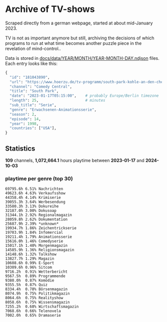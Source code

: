 # Archive of TV-shows

Scraped directly from a german webpage, started at about mid-January 2023.

TV is not as important anymore but still, archiving the decisions of which programs to run at what time
becomes another puzzle piece in the revelation of mind-control.. 

Data is stored in [docs/data/YEAR/MONTH/YEAR-MONTH-DAY.ndjson](docs/data/) files. 
Each entry looks like this:

```python
{
  "id": "181043890", 
  "url": "https://www.hoerzu.de/tv-programm/south-park-kohle-an-den-chefkoch/bid_181043890/", 
  "channel": "Comedy Central", 
  "title": "South Park", 
  "date": "2023-01-17T05:15:00",    # probably Europe/Berlin timezone 
  "length": 25,                     # minutes 
  "sub_title": "Serie", 
  "genre": "Erwachsenen-Animationsserie", 
  "season": 2, 
  "episode": 14, 
  "year": 1998, 
  "countries": ["USA"],
}
```

## Statistics

**109** channels, **1,072,664.1** hours playtime between **2023-01-17** and **2024-10-03**


### playtime per genre (top 30)

    69795.6h 6.51% Nachrichten
    49623.6h 4.63% Verkaufsshow
    44358.4h 4.14% Krimiserie
    39055.3h 3.64% Werbesendung
    33580.3h 3.13% Dokureihe
    32187.0h 3.00% Dokusoap
    31344.1h 2.92% Regionalmagazin
    28059.8h 2.62% Dokumentation
    25687.9h 2.39% *unknown*
    19934.7h 1.86% Zeichentrickserie
    19703.9h 1.84% Infomercial
    19211.4h 1.79% Animationsserie
    15616.0h 1.46% Comedyserie
    15017.1h 1.40% Morgenmagazin
    14585.9h 1.36% Religionsmagazin
    14148.6h 1.32% Talkshow
    13827.7h 1.29% Magazin
    10608.6h 0.99% E-Sport
    10309.6h 0.96% Sitcom
    9716.2h  0.91% Wetterbericht
    9567.5h  0.89% Programmende
    9380.0h  0.87% Komödie
    9355.5h  0.87% Quiz
    8334.4h  0.78% Börsenmagazin
    8074.9h  0.75% Politikmagazin
    8064.6h  0.75% Realityshow
    8058.6h  0.75% Wissensmagazin
    7255.2h  0.68% Wirtschaftsmagazin
    7068.6h  0.66% Telenovela
    7002.0h  0.65% Dramaserie
